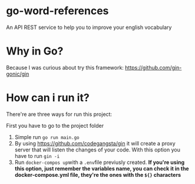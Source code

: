 # go-word-references
An API REST service to help you to improve your english vocabulary

# Why in Go?
Because I was curious about try this framework: https://github.com/gin-gonic/gin

# How can i run it?
There're are three ways for run this project:

First you have to go to the project folder

1. Simple run `go run main.go`
2. By using https://github.com/codegangsta/gin it will create a proxy server that will listen the changes of your code. With this option you have to run `gin -i`
3. Run `docker-compos up`with a `.env`file previusly created.  **If you're using this option, just remember the variables name, you can check it in the docker-compose.yml file, they're the ones with the `${}` characters**
